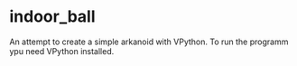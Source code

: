 # indoor_ball
An attempt to create a simple arkanoid with VPython.
To run the programm ypu need VPython installed.
